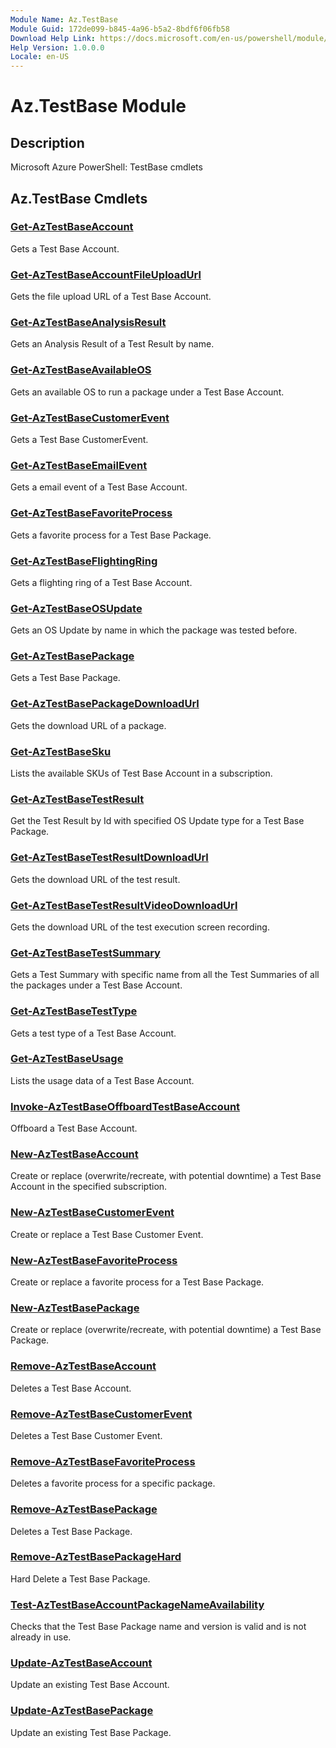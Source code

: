 ```yaml
---
Module Name: Az.TestBase
Module Guid: 172de099-b845-4a96-b5a2-8bdf6f06fb58
Download Help Link: https://docs.microsoft.com/en-us/powershell/module/az.testbase
Help Version: 1.0.0.0
Locale: en-US
---
```


# Az.TestBase Module
## Description
Microsoft Azure PowerShell: TestBase cmdlets

## Az.TestBase Cmdlets
### [Get-AzTestBaseAccount](Get-AzTestBaseAccount.md)
Gets a Test Base Account.

### [Get-AzTestBaseAccountFileUploadUrl](Get-AzTestBaseAccountFileUploadUrl.md)
Gets the file upload URL of a Test Base Account.

### [Get-AzTestBaseAnalysisResult](Get-AzTestBaseAnalysisResult.md)
Gets an Analysis Result of a Test Result by name.

### [Get-AzTestBaseAvailableOS](Get-AzTestBaseAvailableOS.md)
Gets an available OS to run a package under a Test Base Account.

### [Get-AzTestBaseCustomerEvent](Get-AzTestBaseCustomerEvent.md)
Gets a Test Base CustomerEvent.

### [Get-AzTestBaseEmailEvent](Get-AzTestBaseEmailEvent.md)
Gets a email event of a Test Base Account.

### [Get-AzTestBaseFavoriteProcess](Get-AzTestBaseFavoriteProcess.md)
Gets a favorite process for a Test Base Package.

### [Get-AzTestBaseFlightingRing](Get-AzTestBaseFlightingRing.md)
Gets a flighting ring of a Test Base Account.

### [Get-AzTestBaseOSUpdate](Get-AzTestBaseOSUpdate.md)
Gets an OS Update by name in which the package was tested before.

### [Get-AzTestBasePackage](Get-AzTestBasePackage.md)
Gets a Test Base Package.

### [Get-AzTestBasePackageDownloadUrl](Get-AzTestBasePackageDownloadUrl.md)
Gets the download URL of a package.

### [Get-AzTestBaseSku](Get-AzTestBaseSku.md)
Lists the available SKUs of Test Base Account in a subscription.

### [Get-AzTestBaseTestResult](Get-AzTestBaseTestResult.md)
Get the Test Result by Id with specified OS Update type for a Test Base Package.

### [Get-AzTestBaseTestResultDownloadUrl](Get-AzTestBaseTestResultDownloadUrl.md)
Gets the download URL of the test result.

### [Get-AzTestBaseTestResultVideoDownloadUrl](Get-AzTestBaseTestResultVideoDownloadUrl.md)
Gets the download URL of the test execution screen recording.

### [Get-AzTestBaseTestSummary](Get-AzTestBaseTestSummary.md)
Gets a Test Summary with specific name from all the Test Summaries of all the packages under a Test Base Account.

### [Get-AzTestBaseTestType](Get-AzTestBaseTestType.md)
Gets a test type of a Test Base Account.

### [Get-AzTestBaseUsage](Get-AzTestBaseUsage.md)
Lists the usage data of a Test Base Account.

### [Invoke-AzTestBaseOffboardTestBaseAccount](Invoke-AzTestBaseOffboardTestBaseAccount.md)
Offboard a Test Base Account.

### [New-AzTestBaseAccount](New-AzTestBaseAccount.md)
Create or replace (overwrite/recreate, with potential downtime) a Test Base Account in the specified subscription.

### [New-AzTestBaseCustomerEvent](New-AzTestBaseCustomerEvent.md)
Create or replace a Test Base Customer Event.

### [New-AzTestBaseFavoriteProcess](New-AzTestBaseFavoriteProcess.md)
Create or replace a favorite process for a Test Base Package.

### [New-AzTestBasePackage](New-AzTestBasePackage.md)
Create or replace (overwrite/recreate, with potential downtime) a Test Base Package.

### [Remove-AzTestBaseAccount](Remove-AzTestBaseAccount.md)
Deletes a Test Base Account.

### [Remove-AzTestBaseCustomerEvent](Remove-AzTestBaseCustomerEvent.md)
Deletes a Test Base Customer Event.

### [Remove-AzTestBaseFavoriteProcess](Remove-AzTestBaseFavoriteProcess.md)
Deletes a favorite process for a specific package.

### [Remove-AzTestBasePackage](Remove-AzTestBasePackage.md)
Deletes a Test Base Package.

### [Remove-AzTestBasePackageHard](Remove-AzTestBasePackageHard.md)
Hard Delete a Test Base Package.

### [Test-AzTestBaseAccountPackageNameAvailability](Test-AzTestBaseAccountPackageNameAvailability.md)
Checks that the Test Base Package name and version is valid and is not already in use.

### [Update-AzTestBaseAccount](Update-AzTestBaseAccount.md)
Update an existing Test Base Account.

### [Update-AzTestBasePackage](Update-AzTestBasePackage.md)
Update an existing Test Base Package.

